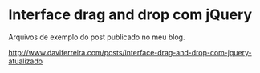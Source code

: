 # Interface drag and drop com jQuery 

Arquivos de exemplo do post publicado no meu blog.

http://www.daviferreira.com/posts/interface-drag-and-drop-com-jquery-atualizado
